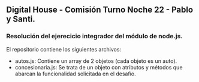 ## Digital House - Comisión Turno Noche 22 - Pablo y Santi. 
### Resolución del ejerecicio integrador del módulo de node.js. 

El repositorio contiene los siguientes archivos: 

- autos.js: Contiene un array de 2 objetos (cada objeto es un auto).
- concesionaria.js: Se trata de un objeto con atributos y métodos que abarcan la funcionalidad solicitada en el desafío. 

